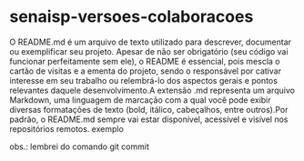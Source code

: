 # senaisp-versoes-colaboracoes
O   README.md   é   um   arquivo   de   texto   utilizado   para   descrever,   documentar ou exemplificar seu projeto. Apesar de não ser obrigatório (seu   código   vai   funcionar   perfeitamente   sem   ele),   o   README   é   essencial, pois mescla o cartão de visitas e a ementa do projeto, sendo o responsável por cativar interesse em seu trabalho ou relembrá-lo dos aspectos gerais e pontos relevantes daquele desenvolvimento.A extensão .md representa um arquivo Markdown, uma linguagem de marcação  com  a  qual  você  pode  exibir  diversas  formatações  de  texto  (bold, itálico, cabeçalhos, entre outros).Por padrão, o README.md sempre vai estar disponível, acessível e visível nos repositórios remotos.
exemplo

obs.: lembrei do comando git commit